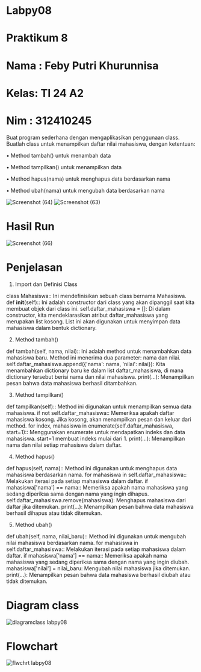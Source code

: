 # Labpy08
# Praktikum 8
# Nama : Feby Putri Khurunnisa
# Kelas: TI 24 A2
# Nim  : 312410245 
Buat program sederhana dengan mengaplikasikan penggunaan class. Buatlah
class untuk menampilkan daftar nilai mahasiswa, dengan ketentuan:

• Method tambah() untuk menambah data

• Method tampilkan() untuk menampilkan data

• Method hapus(nama) untuk menghapus data berdasarkan nama

• Method ubah(nama) untuk mengubah data berdasarkan nama

![Screenshot (64)](https://github.com/user-attachments/assets/3604e9dd-824d-4fcd-a5a0-259a751d4075)
![Screenshot (63)](https://github.com/user-attachments/assets/5b7c1b12-859a-47be-bac4-2c8ca7edf288)
# Hasil Run

![Screenshot (66)](https://github.com/user-attachments/assets/5bcb1f0e-916d-4ad0-8d52-d91c81241809)
# Penjelasan
 1.  Import dan Definisi Class
        
class Mahasiswa:: Ini mendefinisikan sebuah class bernama Mahasiswa.
def __init__(self):: Ini adalah constructor dari class yang akan dipanggil saat kita membuat objek dari class ini.
self.daftar_mahasiswa = []: Di dalam constructor, kita mendeklarasikan atribut daftar_mahasiswa yang merupakan list kosong. List ini akan digunakan untuk menyimpan data mahasiswa dalam bentuk dictionary.

 2. Method tambah()

def tambah(self, nama, nilai):: Ini adalah method untuk menambahkan data mahasiswa baru. Method ini menerima dua parameter: nama dan nilai.
self.daftar_mahasiswa.append({'nama': nama, 'nilai': nilai}): Kita menambahkan dictionary baru ke dalam list daftar_mahasiswa, di mana dictionary tersebut berisi nama dan nilai mahasiswa.
print(...): Menampilkan pesan bahwa data mahasiswa berhasil ditambahkan.

 3. Method tampilkan()

def tampilkan(self):: Method ini digunakan untuk menampilkan semua data mahasiswa.
if not self.daftar_mahasiswa:: Memeriksa apakah daftar mahasiswa kosong. Jika kosong, akan menampilkan pesan dan keluar dari method.
for index, mahasiswa in enumerate(self.daftar_mahasiswa, start=1):: Menggunakan enumerate untuk mendapatkan indeks dan data mahasiswa. start=1 membuat indeks mulai dari 1.
print(...): Menampilkan nama dan nilai setiap mahasiswa dalam daftar.

 4. Method hapus()

def hapus(self, nama):: Method ini digunakan untuk menghapus data mahasiswa berdasarkan nama.
for mahasiswa in self.daftar_mahasiswa:: Melakukan iterasi pada setiap mahasiswa dalam daftar.
if mahasiswa['nama'] == nama:: Memeriksa apakah nama mahasiswa yang sedang diperiksa sama dengan nama yang ingin dihapus.
self.daftar_mahasiswa.remove(mahasiswa): Menghapus mahasiswa dari daftar jika ditemukan.
print(...): Menampilkan pesan bahwa data mahasiswa berhasil dihapus atau tidak ditemukan.

 5. Method ubah()

def ubah(self, nama, nilai_baru):: Method ini digunakan untuk mengubah nilai mahasiswa berdasarkan nama.
for mahasiswa in self.daftar_mahasiswa:: Melakukan iterasi pada setiap mahasiswa dalam daftar.
if mahasiswa['nama'] == nama:: Memeriksa apakah nama mahasiswa yang sedang diperiksa sama dengan nama yang ingin diubah.
mahasiswa['nilai'] = nilai_baru: Mengubah nilai mahasiswa jika ditemukan.
print(...): Menampilkan pesan bahwa data mahasiswa berhasil diubah atau tidak ditemukan.

# Diagram class
![diagramclass labpy08](https://github.com/user-attachments/assets/d699b509-c091-480e-a808-c4c09970fea9)


# Flowchart
![flwchrt labpy08](https://github.com/user-attachments/assets/5225095d-2756-4590-b83c-76028d4432a7)

